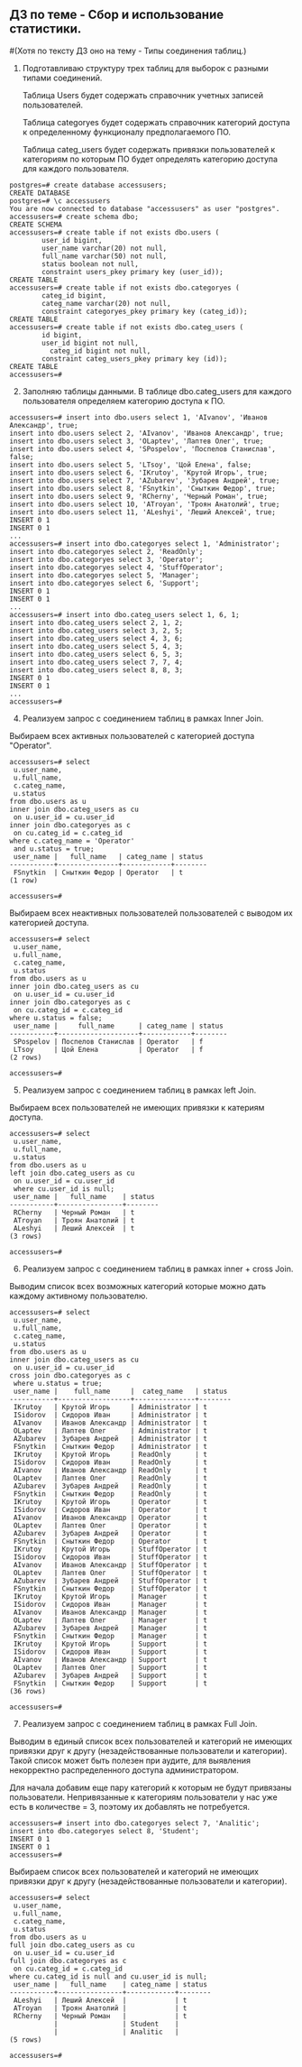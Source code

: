 ## ДЗ по теме - Сбор и использование статистики. 
#(Хотя по тексту ДЗ оно на тему  - Типы соединения таблиц.)

1) Подготавливаю структуру трех таблиц для выборок с разными типами соединений.

   Таблица Users будет содержать справочник учетных записей пользователей.

   Таблица categoryes будет содержать справочник категорий доступа к определенному функционалу предполагаемого ПО.

   Таблица categ_users будет содержать привязки пользователей к категориям по которым ПО будет определять категорию доступа для каждого пользователя.
```
postgres=# create database accessusers;
CREATE DATABASE
postgres=# \c accessusers
You are now connected to database "accessusers" as user "postgres".
accessusers=# create schema dbo;
CREATE SCHEMA
accessusers=# create table if not exists dbo.users (
        user_id bigint,
        user_name varchar(20) not null,
        full_name varchar(50) not null,
        status boolean not null,
        constraint users_pkey primary key (user_id));
CREATE TABLE
accessusers=# create table if not exists dbo.categoryes (
        categ_id bigint,
        categ_name varchar(20) not null,
        constraint categoryes_pkey primary key (categ_id));
CREATE TABLE
accessusers=# create table if not exists dbo.categ_users (
        id bigint,
        user_id bigint not null,
          categ_id bigint not null,
        constraint categ_users_pkey primary key (id));
CREATE TABLE
accessusers=#
```
2) Заполняю таблицы данными. В таблице dbo.categ_users для каждого пользователя определяем категорию доступа к ПО.
```
accessusers=# insert into dbo.users select 1, 'AIvanov', 'Иванов Александр', true;
insert into dbo.users select 2, 'AIvanov', 'Иванов Александр', true;
insert into dbo.users select 3, 'OLaptev', 'Лаптев Олег', true;
insert into dbo.users select 4, 'SPospelov', 'Поспелов Станислав', false;
insert into dbo.users select 5, 'LTsoy', 'Цой Елена', false;
insert into dbo.users select 6, 'IKrutoy', 'Крутой Игорь', true;
insert into dbo.users select 7, 'AZubarev', 'Зубарев Андрей', true;
insert into dbo.users select 8, 'FSnytkin', 'Сныткин Федор', true;
insert into dbo.users select 9, 'RCherny', 'Черный Роман', true;
insert into dbo.users select 10, 'ATroyan', 'Троян Анатолий', true;
insert into dbo.users select 11, 'ALeshyi', 'Леший Алексей', true;
INSERT 0 1
INSERT 0 1
...
accessusers=# insert into dbo.categoryes select 1, 'Administrator';
insert into dbo.categoryes select 2, 'ReadOnly';
insert into dbo.categoryes select 3, 'Operator';
insert into dbo.categoryes select 4, 'StuffOperator';
insert into dbo.categoryes select 5, 'Manager';
insert into dbo.categoryes select 6, 'Support';
INSERT 0 1
INSERT 0 1
...
accessusers=# insert into dbo.categ_users select 1, 6, 1;
insert into dbo.categ_users select 2, 1, 2;
insert into dbo.categ_users select 3, 2, 5;
insert into dbo.categ_users select 4, 3, 6;
insert into dbo.categ_users select 5, 4, 3;
insert into dbo.categ_users select 6, 5, 3;
insert into dbo.categ_users select 7, 7, 4;
insert into dbo.categ_users select 8, 8, 3;
INSERT 0 1
INSERT 0 1
...
accessusers=#
```
4) Реализуем запрос с соединением таблиц в рамках Inner Join.

Выбираем всех активных пользователей с категорией доступа "Operator".
```
accessusers=# select
 u.user_name,
 u.full_name,
 c.categ_name,
 u.status
from dbo.users as u
inner join dbo.categ_users as cu
 on u.user_id = cu.user_id
inner join dbo.categoryes as c
 on cu.categ_id = c.categ_id
where c.categ_name = 'Operator'
 and u.status = true;
 user_name |   full_name   | categ_name | status
-----------+---------------+------------+--------
 FSnytkin  | Сныткин Федор | Operator   | t
(1 row)

accessusers=#
```

Выбираем всех неактивных пользователей пользователей с выводом их категорией доступа.
```
accessusers=# select
 u.user_name,
 u.full_name,
 c.categ_name,
 u.status
from dbo.users as u
inner join dbo.categ_users as cu
 on u.user_id = cu.user_id
inner join dbo.categoryes as c
 on cu.categ_id = c.categ_id
where u.status = false;
 user_name |     full_name      | categ_name | status
-----------+--------------------+------------+--------
 SPospelov | Поспелов Станислав | Operator   | f
 LTsoy     | Цой Елена          | Operator   | f
(2 rows)

accessusers=#
```
5) Реализуем запрос с соединением таблиц в рамках left Join.

Выбираем всех пользователей не имеющих привязки к катериям доступа.
```
accessusers=# select
 u.user_name,
 u.full_name,
 u.status
from dbo.users as u
left join dbo.categ_users as cu
 on u.user_id = cu.user_id
 where cu.user_id is null;
 user_name |   full_name    | status
-----------+----------------+--------
 RCherny   | Черный Роман   | t
 ATroyan   | Троян Анатолий | t
 ALeshyi   | Леший Алексей  | t
(3 rows)

accessusers=#
```
6) Реализуем запрос с соединением таблиц в рамках inner + cross Join.
   
Выводим список всех возможных категорий которые можно дать каждому активному пользователю.
```
accessusers=# select
 u.user_name,
 u.full_name,
 c.categ_name,
 u.status
from dbo.users as u
inner join dbo.categ_users as cu
 on u.user_id = cu.user_id
cross join dbo.categoryes as c
 where u.status = true;
 user_name |    full_name     |  categ_name   | status
-----------+------------------+---------------+--------
 IKrutoy   | Крутой Игорь     | Administrator | t
 ISidorov  | Сидоров Иван     | Administrator | t
 AIvanov   | Иванов Александр | Administrator | t
 OLaptev   | Лаптев Олег      | Administrator | t
 AZubarev  | Зубарев Андрей   | Administrator | t
 FSnytkin  | Сныткин Федор    | Administrator | t
 IKrutoy   | Крутой Игорь     | ReadOnly      | t
 ISidorov  | Сидоров Иван     | ReadOnly      | t
 AIvanov   | Иванов Александр | ReadOnly      | t
 OLaptev   | Лаптев Олег      | ReadOnly      | t
 AZubarev  | Зубарев Андрей   | ReadOnly      | t
 FSnytkin  | Сныткин Федор    | ReadOnly      | t
 IKrutoy   | Крутой Игорь     | Operator      | t
 ISidorov  | Сидоров Иван     | Operator      | t
 AIvanov   | Иванов Александр | Operator      | t
 OLaptev   | Лаптев Олег      | Operator      | t
 AZubarev  | Зубарев Андрей   | Operator      | t
 FSnytkin  | Сныткин Федор    | Operator      | t
 IKrutoy   | Крутой Игорь     | StuffOperator | t
 ISidorov  | Сидоров Иван     | StuffOperator | t
 AIvanov   | Иванов Александр | StuffOperator | t
 OLaptev   | Лаптев Олег      | StuffOperator | t
 AZubarev  | Зубарев Андрей   | StuffOperator | t
 FSnytkin  | Сныткин Федор    | StuffOperator | t
 IKrutoy   | Крутой Игорь     | Manager       | t
 ISidorov  | Сидоров Иван     | Manager       | t
 AIvanov   | Иванов Александр | Manager       | t
 OLaptev   | Лаптев Олег      | Manager       | t
 AZubarev  | Зубарев Андрей   | Manager       | t
 FSnytkin  | Сныткин Федор    | Manager       | t
 IKrutoy   | Крутой Игорь     | Support       | t
 ISidorov  | Сидоров Иван     | Support       | t
 AIvanov   | Иванов Александр | Support       | t
 OLaptev   | Лаптев Олег      | Support       | t
 AZubarev  | Зубарев Андрей   | Support       | t
 FSnytkin  | Сныткин Федор    | Support       | t
(36 rows)

accessusers=#
```
7) Реализуем запрос с соединением таблиц в рамках Full Join.

Выводим в единый список всех пользователей и категорий не имеющих привязки друг к другу (незадействованные пользователи и категории).  Такой список может быть полезен при аудите, для выявления некорректно распределенного доступа администратором.  

Для начала добавим еще пару категорий к которым не будут привязаны пользователи.  Непривязанные к категориям пользователи у нас уже есть в количестве = 3, поэтому их добавлять не потребуется.
```
accessusers=# insert into dbo.categoryes select 7, 'Analitic';
insert into dbo.categoryes select 8, 'Student';
INSERT 0 1
INSERT 0 1
accessusers=#
```

Выбираем список всех пользователей и категорий не имеющих привязки друг к другу (незадействованные пользователи и категории).
```
accessusers=# select
 u.user_name,
 u.full_name,
 c.categ_name,
 u.status
from dbo.users as u
full join dbo.categ_users as cu
 on u.user_id = cu.user_id
full join dbo.categoryes as c
 on cu.categ_id = c.categ_id
where cu.categ_id is null and cu.user_id is null;
 user_name |   full_name    | categ_name | status
-----------+----------------+------------+--------
 ALeshyi   | Леший Алексей  |            | t
 ATroyan   | Троян Анатолий |            | t
 RCherny   | Черный Роман   |            | t
           |                | Student    |
           |                | Analitic   |
(5 rows)

accessusers=#
```
